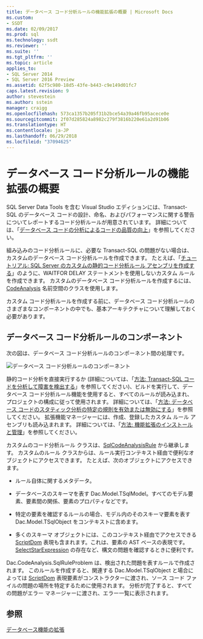 ```yaml
---
title: データベース コード分析ルールの機能拡張の概要 | Microsoft Docs
ms.custom:
- SSDT
ms.date: 02/09/2017
ms.prod: sql
ms.technology: ssdt
ms.reviewer: ''
ms.suite: ''
ms.tgt_pltfrm: ''
ms.topic: article
applies_to:
- SQL Server 2014
- SQL Server 2016 Preview
ms.assetid: 62f5c980-18d5-43fe-b443-c9e149d01fc7
caps.latest.revision: 9
author: stevestein
ms.author: sstein
manager: craigg
ms.openlocfilehash: 573ca1357b205f31b2bce54a39a46fb95acece0e
ms.sourcegitcommit: 2f07d285824a8982c279f3816b220e61a2d91b06
ms.translationtype: HT
ms.contentlocale: ja-JP
ms.lasthandoff: 06/29/2018
ms.locfileid: "37094625"
---
```

# <a name="overview-of-extensibility-for-database-code-analysis-rules"></a>データベース コード分析ルールの機能拡張の概要
SQL Server Data Tools を含む Visual Studio エディションには、Transact\-SQL のデータベース コードの設計、命名、およびパフォーマンスに関する警告についてレポートするコード分析ルールが用意されています。 詳細については、「[データベース コードの分析によるコードの品質の向上](http://msdn.microsoft.com/en-us/library/dd172133(v=vs.100).aspx)」を参照してください。  
  
組み込みのコード分析ルールに、必要な Transact\-SQL の問題がない場合は、カスタムのデータベース コード分析ルールを作成できます。 たとえば、「[チュートリアル: SQL Server のカスタムの静的コード分析ルール アセンブリを作成する](../ssdt/walkthrough-author-custom-static-code-analysis-rule-assembly.md)」のように、WAITFOR DELAY ステートメントを使用しないカスタム ルールを作成できます。 カスタムのデータベース コード分析ルールを作成するには、[CodeAnalysis](https://msdn.microsoft.com/library/microsoft.sqlserver.dac.codeanalysis.aspx) 名前空間のクラスを使用します。  
  
カスタム コード分析ルールを作成する前に、データベース コード分析ルールのさまざまなコンポーネントの中でも、基本アーキテクチャについて理解しておく必要があります。  
  
## <a name="database-code-analysis-rules-components"></a>データベース コード分析ルールのコンポーネント  
次の図は、データベース コード分析ルールのコンポーネント間の処理です。  
  
![データベース コード分析ルールのコンポーネント](../ssdt/media/ssdt-database-code-analysis-rules-components.jpg "データベース コード分析ルールのコンポーネント")  
  
静的コード分析を直接実行するか (詳細については、「[方法: Transact-SQL コードを分析して障害を検出する](http://msdn.microsoft.com/en-us/library/dd172119(v=vs.100).aspx)」を参照してください)、ビルドを実行して、データベース コード分析ルール機能を使用すると、すべてのルールが読み込まれ、プロジェクトの構成に従って使用されます。 詳細については、「[方法: データベース コードのスタティック分析の特定の規則を有効または無効にする](http://msdn.microsoft.com/en-us/library/dd172131(v=vs.100).aspx)」を参照してください。 拡張機能マネージャーには、作成、登録したカスタム ルール アセンブリも読み込まれます。 詳細については、「[方法: 機能拡張のインストールと管理](../ssdt/how-to-install-and-manage-feature-extensions.md)」を参照してください。  
  
カスタムのコード分析ルール クラスは、[SqlCodeAnalysisRule](https://msdn.microsoft.com/library/microsoft.sqlserver.dac.codeanalysis.sqlcodeanalysisrule.aspx) から継承します。 カスタムのルール クラスからは、ルール実行コンテキスト経由で便利なオブジェクトにアクセスできます。 たとえば、次のオブジェクトにアクセスできます。  
  
-   ルール自体に関するメタデータ。  
  
-   データベースのスキーマを表す Dac.Model.TSqlModel。すべてのモデル要素、要素間の関係、要素のプロパティなどです。  
  
-   特定の要素を確認するルールの場合、モデル内のそのスキーマ要素を表す Dac.Model.TSqlObject をコンテキストに含めます。  
  
-   多くのスキーマ オブジェクトには、このコンテキスト経由でアクセスできる [ScriptDom](https://msdn.microsoft.com/en-us/library/microsoft.sqlserver.transactsql.scriptdom.aspx) 表現も含まれます。これは、要素の AST ベースの表現です。[SelectStarExpression](https://msdn.microsoft.com/en-us/library/microsoft.sqlserver.transactsql.scriptdom.selectstarexpression.aspx) の存在など、構文の問題を確認するときに便利です。  
  
Dac.CodeAnalysis.SqlRuleProblem は、検出された問題を表すルールで作成されます。 このルールを作成すると、関連する Dac.Model.TSqlObject と場合によっては [ScriptDom](https://msdn.microsoft.com/en-us/library/microsoft.sqlserver.transactsql.scriptdom.aspx) 表現要素がコンストラクターに渡され、ソース コード ファイルの問題の場所を特定するために使用されます。 分析が完了すると、すべての問題がエラー マネージャーに渡され、エラー一覧に表示されます。  
  
## <a name="see-also"></a>参照  
[データベース機能の拡張](../ssdt/extending-the-database-features.md)  
  
